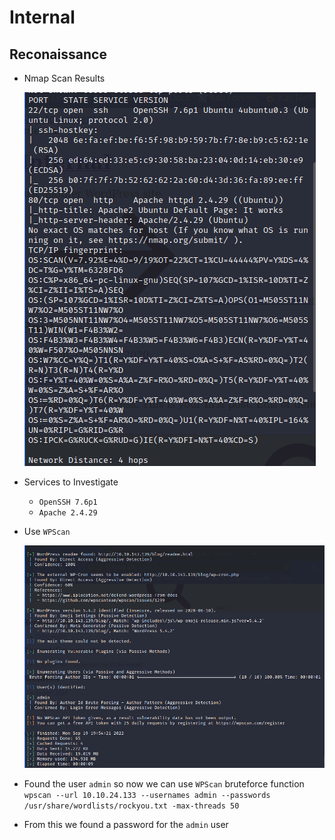 # Internal


## Reconaissance
- Nmap Scan Results

    ![Nmap Results](screenshots/2022-09-19-16-39-16.png)

- Services to Investigate
  - `OpenSSH 7.6p1`
  - `Apache 2.4.29`

- Use `WPScan`

    ![WPScan Result](screenshots/2022-09-19-16-55-16.png)

- Found the user `admin` so now we can use `WPScan` bruteforce function
  `wpscan --url 10.10.24.133 --usernames admin --passwords /usr/share/wordlists/rockyou.txt -max-threads 50`
- From this we found a password for the `admin` user



